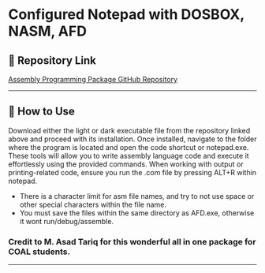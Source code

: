 # Configured Notepad with DOSBOX, NASM, AFD

## 🔗 Repository Link

[Assembly Programming Package GitHub Repository](https://github.com/ASD0x41/Assembly-Programming-Package)

---

## 🚀 How to Use
Download either the light or dark executable file from the repository linked above and proceed with its installation.
Once installed, navigate to the folder where the program is located and open the code shortcut or notepad.exe.
These tools will allow you to write assembly language code and execute it effortlessly using the provided commands.
When working with output or printing-related code, ensure you run the .com file by pressing ALT+R within notepad.

- There is a character limit for asm file names, and try to not use space or other special characters within the file name.
- You must save the files within the same directory as AFD.exe, otherwise it wont run/debug/assemble.

### Credit to M. Asad Tariq for this wonderful all in one package for COAL students.

---
